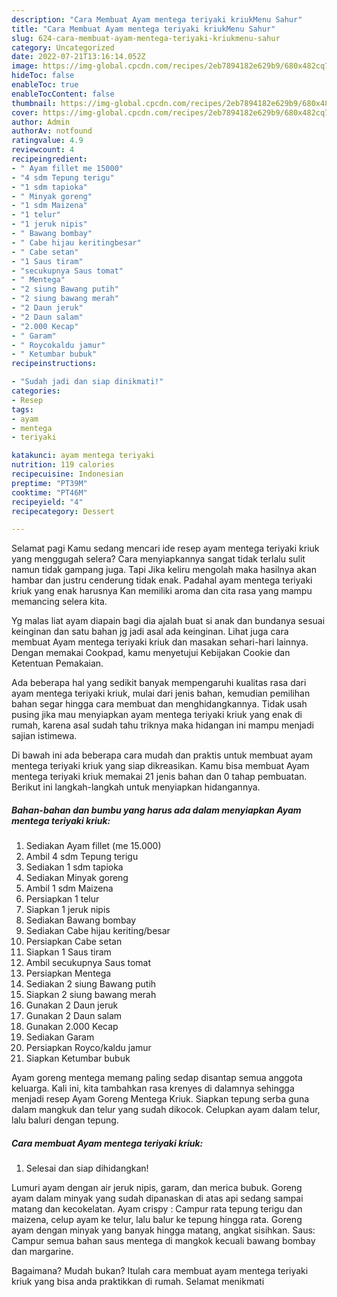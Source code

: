```yaml
---
description: "Cara Membuat Ayam mentega teriyaki kriukMenu Sahur"
title: "Cara Membuat Ayam mentega teriyaki kriukMenu Sahur"
slug: 624-cara-membuat-ayam-mentega-teriyaki-kriukmenu-sahur
category: Uncategorized
date: 2022-07-21T13:16:14.052Z
image: https://img-global.cpcdn.com/recipes/2eb7894182e629b9/680x482cq70/ayam-mentega-teriyaki-kriuk-foto-resep-utama.jpg
hideToc: false
enableToc: true
enableTocContent: false
thumbnail: https://img-global.cpcdn.com/recipes/2eb7894182e629b9/680x482cq70/ayam-mentega-teriyaki-kriuk-foto-resep-utama.jpg
cover: https://img-global.cpcdn.com/recipes/2eb7894182e629b9/680x482cq70/ayam-mentega-teriyaki-kriuk-foto-resep-utama.jpg
author: Admin
authorAv: notfound
ratingvalue: 4.9
reviewcount: 4
recipeingredient:
- " Ayam fillet me 15000"
- "4 sdm Tepung terigu"
- "1 sdm tapioka"
- " Minyak goreng"
- "1 sdm Maizena"
- "1 telur"
- "1 jeruk nipis"
- " Bawang bombay"
- " Cabe hijau keritingbesar"
- " Cabe setan"
- "1 Saus tiram"
- "secukupnya Saus tomat"
- " Mentega"
- "2 siung Bawang putih"
- "2 siung bawang merah"
- "2 Daun jeruk"
- "2 Daun salam"
- "2.000 Kecap"
- " Garam"
- " Roycokaldu jamur"
- " Ketumbar bubuk"
recipeinstructions:

- "Sudah jadi dan siap dinikmati!"
categories:
- Resep
tags:
- ayam
- mentega
- teriyaki

katakunci: ayam mentega teriyaki 
nutrition: 119 calories
recipecuisine: Indonesian
preptime: "PT39M"
cooktime: "PT46M"
recipeyield: "4"
recipecategory: Dessert

---
```



Selamat pagi Kamu sedang mencari ide resep ayam mentega teriyaki kriuk yang menggugah selera? Cara menyiapkannya sangat tidak terlalu sulit namun tidak gampang juga. Tapi Jika keliru mengolah maka hasilnya akan hambar dan justru cenderung tidak enak. Padahal ayam mentega teriyaki kriuk yang enak harusnya Kan memiliki aroma dan cita rasa yang mampu memancing selera kita.


Yg malas liat ayam diapain bagi dia ajalah buat si anak dan bundanya sesuai keinginan dan satu bahan jg jadi asal ada keinginan. Lihat juga cara membuat Ayam mentega teriyaki kriuk dan masakan sehari-hari lainnya. Dengan memakai Cookpad, kamu menyetujui Kebijakan Cookie dan Ketentuan Pemakaian.

Ada beberapa hal yang sedikit banyak mempengaruhi kualitas rasa dari ayam mentega teriyaki kriuk, mulai dari jenis bahan, kemudian pemilihan bahan segar hingga cara membuat dan menghidangkannya. Tidak usah pusing jika mau menyiapkan ayam mentega teriyaki kriuk yang enak di rumah, karena asal sudah tahu triknya maka hidangan ini mampu menjadi sajian istimewa.


Di bawah ini ada beberapa cara mudah dan praktis untuk membuat ayam mentega teriyaki kriuk yang siap dikreasikan. Kamu bisa membuat Ayam mentega teriyaki kriuk memakai 21 jenis bahan dan 0 tahap pembuatan. Berikut ini langkah-langkah untuk menyiapkan hidangannya.

<!--inarticleads1-->

##### Bahan-bahan dan bumbu yang harus ada dalam menyiapkan Ayam mentega teriyaki kriuk:

1. Sediakan  Ayam fillet (me 15.000)
1. Ambil 4 sdm Tepung terigu
1. Sediakan 1 sdm tapioka
1. Sediakan  Minyak goreng
1. Ambil 1 sdm Maizena
1. Persiapkan 1 telur
1. Siapkan 1 jeruk nipis
1. Sediakan  Bawang bombay
1. Sediakan  Cabe hijau keriting/besar
1. Persiapkan  Cabe setan
1. Siapkan 1 Saus tiram
1. Ambil secukupnya Saus tomat
1. Persiapkan  Mentega
1. Sediakan 2 siung Bawang putih
1. Siapkan 2 siung bawang merah
1. Gunakan 2 Daun jeruk
1. Gunakan 2 Daun salam
1. Gunakan 2.000 Kecap
1. Sediakan  Garam
1. Persiapkan  Royco/kaldu jamur
1. Siapkan  Ketumbar bubuk


Ayam goreng mentega memang paling sedap disantap semua anggota keluarga. Kali ini, kita tambahkan rasa krenyes di dalamnya sehingga menjadi resep Ayam Goreng Mentega Kriuk. Siapkan tepung serba guna dalam mangkuk dan telur yang sudah dikocok. Celupkan ayam dalam telur, lalu baluri dengan tepung. 

<!--inarticleads2-->

##### Cara membuat Ayam mentega teriyaki kriuk:


1. Selesai dan siap dihidangkan!

Lumuri ayam dengan air jeruk nipis, garam, dan merica bubuk. Goreng ayam dalam minyak yang sudah dipanaskan di atas api sedang sampai matang dan kecokelatan. Ayam crispy : Campur rata tepung terigu dan maizena, celup ayam ke telur, lalu balur ke tepung hingga rata. Goreng ayam dengan minyak yang banyak hingga matang, angkat sisihkan. Saus: Campur semua bahan saus mentega di mangkok kecuali bawang bombay dan margarine. 

Bagaimana? Mudah bukan? Itulah cara membuat ayam mentega teriyaki kriuk yang bisa anda praktikkan di rumah. Selamat menikmati
